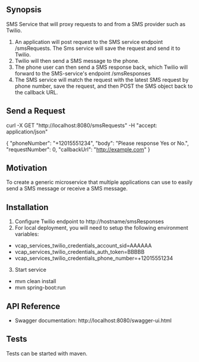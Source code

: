 ## Synopsis

SMS Service that will proxy requests to and from a SMS provider such as Twilio.

1. An application will post request to the SMS service endpoint /smsRequests.  The Sms service will save the request and send it to Twilio.
2. Twilio will then send a SMS message to the phone.
3. The phone user can then send a SMS response back, which Twilio will forward to the SMS-service's endpoint /smsResponses
4. The SMS service will match the request with the latest SMS request by phone number, save the request, and then POST the SMS object back to the callback URL.

## Send a Request
curl -X GET "http://localhost:8080/smsRequests" -H "accept: application/json"

{
  "phoneNumber": "+12015551234",
  "body": "Please response Yes or No.",
  "requestNumber": 0,
  "callbackUrl": "http://example.com"
}

## Motivation

To create a generic microservice that multiple applications can use to easily send a SMS message or receive a SMS message.

## Installation
1. Configure Twilio endpoint to http://hostname/smsResponses
2. For local deployment, you will need to setup the following environment variables:
  * vcap_services_twilio_credentials_account_sid=AAAAAA
  * vcap_services_twilio_credentials_auth_token=BBBBB
  * vcap_services_twilio_credentials_phone_number=+12015551234
3. Start service
  * mvn clean install
  * mvn spring-boot:run

## API Reference
* Swagger documentation: 
http://localhost:8080/swagger-ui.html

## Tests

Tests can be started with maven.

